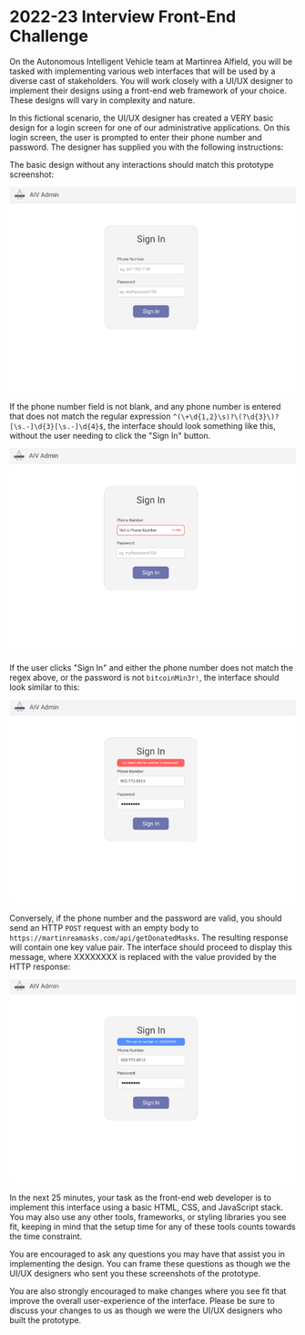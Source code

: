# 2022-23 Interview Front-End Challenge

On the Autonomous Intelligent Vehicle team at Martinrea Alfield, you will be tasked with implementing various web interfaces that will be used by a diverse cast of stakeholders. You will work closely with a UI/UX designer to implement their designs using a front-end web framework of your choice. These designs will vary in complexity and nature.

In this fictional scenario, the UI/UX designer has created a VERY basic design for a login screen for one of our administrative applications. On this login screen, the user is prompted to enter their phone number and password. The designer has supplied you with the following instructions:

The basic design without any interactions should match this prototype screenshot:

![Basic Design](ss1.png)

If the phone number field is not blank, and any phone number is entered that does not match the regular expression `^(\+\d{1,2}\s)?\(?\d{3}\)?[\s.-]\d{3}[\s.-]\d{4}$`, the interface should look something like this, without the user needing to click the "Sign In" button.

![Invalid Password](ss2.png)

If the user clicks "Sign In" and either the phone number does not match the regex above, or the password is not `bitcoinMin3r!`, the interface should look similar to this:

![Invalid Credentials](ss3.png)

Conversely, if the phone number and the password are valid, you should send an HTTP `POST` request with an empty body to `https://martinreamasks.com/api/getDonatedMasks`. The resulting response will contain one key value pair. The interface should proceed to display this message, where XXXXXXXX is replaced with the value provided by the HTTP response:

![Invalid Credentials](ss4.png)

In the next 25 minutes, your task as the front-end web developer is to implement this interface using a basic HTML, CSS, and JavaScript stack. You may also use any other tools, frameworks, or styling libraries you see fit, keeping in mind that the setup time for any of these tools counts towards the time constraint.

You are encouraged to ask any questions you may have that assist you in implementing the design. You can frame these questions as though we the UI/UX designers who sent you these screenshots of the prototype.

You are also strongly encouraged to make changes where you see fit that improve the overall user-experience of the interface. Please be sure to discuss your changes to us as though we were the UI/UX designers who built the prototype.
